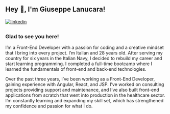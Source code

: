 ## Hey 👋, I'm Giuseppe Lanucara!  
  
<a href="https://linkedin.com/in/giuseppe-lanucara" target="_blank">
<img src=https://img.shields.io/badge/linkedin-%231E77B5.svg?&style=for-the-badge&logo=linkedin&logoColor=white alt=linkedin style="margin-bottom: 5px;" />
</a>  
  



### Glad to see you here!  
I’m a Front-End Developer with a passion for coding and a creative mindset that I bring into every project.
I’m Italian and 28 years old. After serving my country for six years in the Italian Navy, I decided to rebuild my career and start learning programming. I completed a full-time bootcamp where I learned the fundamentals of front-end and back-end technologies.

Over the past three years, I’ve been working as a Front-End Developer, gaining experience with Angular, React, and JSP. I’ve worked on consulting projects providing support and maintenance, and I’ve also built front-end applications from scratch that went into production in the healthcare sector.
I’m constantly learning and expanding my skill set, which has strengthened my confidence and passion for what I do. 
  

<br/>  
